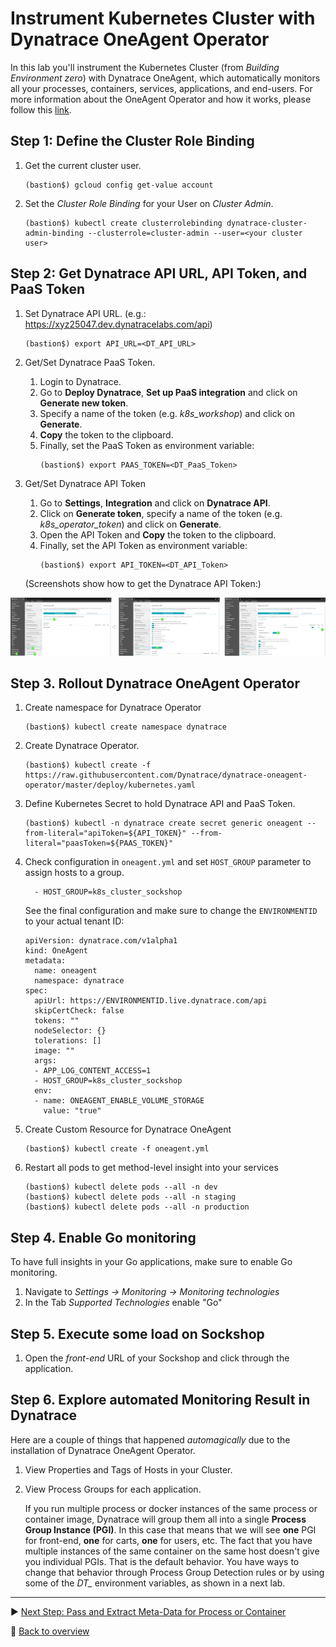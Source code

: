 # Instrument Kubernetes Cluster with Dynatrace OneAgent Operator

In this lab you'll instrument the Kubernetes Cluster (from *Building Environment zero*) with Dynatrace OneAgent, which automatically monitors all your processes, containers, services, applications, and end-users. For more information about the OneAgent Operator and how it works, please follow this [link](https://www.dynatrace.com/support/help/cloud-platforms/kubernetes/full-stack/what-is-oneagent-operator/). 

## Step 1: Define the Cluster Role Binding
1. Get the current cluster user.
    ```
    (bastion$) gcloud config get-value account
    ```

1. Set the *Cluster Role Binding* for your User on *Cluster Admin*.
    ```
    (bastion$) kubectl create clusterrolebinding dynatrace-cluster-admin-binding --clusterrole=cluster-admin --user=<your cluster user>
    ```

## Step 2: Get Dynatrace API URL, API Token, and PaaS Token
1. Set Dynatrace API URL. (e.g.: https://xyz25047.dev.dynatracelabs.com/api)
    ```
    (bastion$) export API_URL=<DT_API_URL>
    ```

1. Get/Set Dynatrace PaaS Token.
    1. Login to Dynatrace.
    1. Go to **Deploy Dynatrace**, **Set up PaaS integration** and click on **Generate new token**.
    1. Specify a name of the token (e.g. *k8s_workshop*) and click on **Generate**.
    1. **Copy** the token to the clipboard. 
    1. Finally, set the PaaS Token as environment variable:
        ```
        (bastion$) export PAAS_TOKEN=<DT_PaaS_Token>
        ```

1. Get/Set Dynatrace API Token
    1. Go to **Settings**, **Integration** and click on **Dynatrace API**.
    1. Click on **Generate token**, specify a name of the token (e.g. *k8s_operator_token*) and click on **Generate**.
    1. Open the API Token and **Copy** the token to the clipboard. 
    1. Finally, set the API Token as environment variable:
        ```
        (bastion$) export API_TOKEN=<DT_API_Token>
        ```
    (Screenshots show how to get the Dynatrace API Token:)

![generate-api-token](../assets/api_token.png)

## Step 3. Rollout Dynatrace OneAgent Operator
1. Create namespace for Dynatrace Operator
    ```
    (bastion$) kubectl create namespace dynatrace
    ```
    
1. Create Dynatrace Operator.
    ```
    (bastion$) kubectl create -f https://raw.githubusercontent.com/Dynatrace/dynatrace-oneagent-operator/master/deploy/kubernetes.yaml
    ```

1. Define Kubernetes Secret to hold Dynatrace API and PaaS Token.
    ```
    (bastion$) kubectl -n dynatrace create secret generic oneagent --from-literal="apiToken=${API_TOKEN}" --from-literal="paasToken=${PAAS_TOKEN}"
    ```

1. Check configuration in `oneagent.yml` and set `HOST_GROUP` parameter to assign hosts to a group.
    ```
      - HOST_GROUP=k8s_cluster_sockshop
    ```

    See the final configuration and make sure to change the `ENVIRONMENTID` to your actual tenant ID:
    ```
    apiVersion: dynatrace.com/v1alpha1
    kind: OneAgent
    metadata:
      name: oneagent
      namespace: dynatrace
    spec:
      apiUrl: https://ENVIRONMENTID.live.dynatrace.com/api
      skipCertCheck: false
      tokens: ""
      nodeSelector: {}
      tolerations: []
      image: ""
      args:
      - APP_LOG_CONTENT_ACCESS=1
      - HOST_GROUP=k8s_cluster_sockshop
      env:
      - name: ONEAGENT_ENABLE_VOLUME_STORAGE
        value: "true"
    ```

1. Create Custom Resource for Dynatrace OneAgent
    ```
    (bastion$) kubectl create -f oneagent.yml
    ```
1. Restart all pods to get method-level insight into your services
    ```
    (bastion$) kubectl delete pods --all -n dev
    (bastion$) kubectl delete pods --all -n staging
    (bastion$) kubectl delete pods --all -n production
    ```

## Step 4. Enable Go monitoring
To have full insights in your Go applications, make sure to enable Go monitoring.

1. Navigate to _Settings -> Monitoring -> Monitoring technologies_ 
1. In the Tab _Supported Technologies_ enable "Go"


## Step 5. Execute some load on Sockshop
1. Open the *front-end* URL of your Sockshop and click through the application. 

## Step 6. Explore automated Monitoring Result in Dynatrace

Here are a couple of things that happened *automagically* due to the installation of Dynatrace OneAgent Operator.

1. View Properties and Tags of Hosts in your Cluster.

1. View Process Groups for each application.

    If you run multiple process or docker instances of the same process or container image, Dynatrace will group them all into a single **Process Group Instance (PGI)**. In this case that means that we will see **one** PGI for front-end, **one** for carts, **one** for users, etc. The fact that you have multiple instances of the same container on the same host doesn't give you individual PGIs. That is the default behavior. You have ways to change that behavior through Process Group Detection rules or by using some of the *DT_* environment variables, as shown in a next lab.

---

:arrow_forward: [Next Step: Pass and Extract Meta-Data for Process or Container](../02_Pass_Extract_Meta-Data_for_Process_or_Container)

:arrow_up_small: [Back to overview](../)
